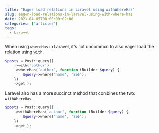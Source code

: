 ```yaml
---
title: "Eager load relations in Laravel using withWhereHas"
slug: eager-load-relations-in-laravel-using-with-where-has
date: 2023-04-05T08:00:00+02:00
categories: ["articles"]
tags:
  - Laravel
---
```


When using `whereHas` in Laravel, it's not uncommon to also eager load the relation using `with`.

```php
$posts = Post::query()
    ->with('author')
    ->whereHas('author', function (Builder $query) {
        $query->where('name', 'Seb');
    })
    ->get();
```

Laravel also has a more succinct method that combines the two: `withWhereHas`.

```php
$posts = Post::query()
    ->withWhereHas('author', function (Builder $query) {
        $query->where('name', 'Seb');
    })
    ->get();
```
